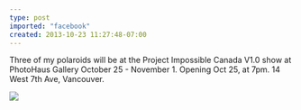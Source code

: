 ```yaml
---
type: post
imported: "facebook"
created: 2013-10-23 11:27:48-07:00
---
```

Three of my polaroids will be at the Project Impossible Canada V1.0 show at PhotoHaus Gallery October 25 - November 1. Opening Oct 25, at 7pm. 14 West 7th Ave, Vancouver.

![](/media/images/blog/2013/10/project-impossible-canada.jpg)
